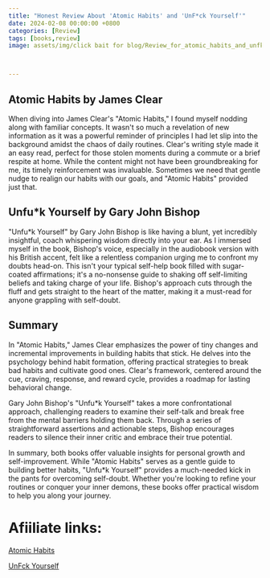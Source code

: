 ```yaml
---
title: "Honest Review About 'Atomic Habits' and 'UnF*ck Yourself'"
date: 2024-02-08 00:00:00 +0800
categories: [Review]
tags: [books,review]
image: assets/img/click bait for blog/Review_for_atomic_habits_and_unfkusrlf.png



---
```


## Atomic Habits by James Clear

When diving into James Clear's "Atomic Habits," I found myself nodding along with familiar concepts. It wasn't so much a revelation of new information as it was a powerful reminder of principles I had let slip into the background amidst the chaos of daily routines. Clear's writing style made it an easy read, perfect for those stolen moments during a commute or a brief respite at home. While the content might not have been groundbreaking for me, its timely reinforcement was invaluable. Sometimes we need that gentle nudge to realign our habits with our goals, and "Atomic Habits" provided just that.

## Unfu*k Yourself by Gary John Bishop

"Unfu*k Yourself" by Gary John Bishop is like having a blunt, yet incredibly insightful, coach whispering wisdom directly into your ear. As I immersed myself in the book, Bishop's voice, especially in the audiobook version with his British accent, felt like a relentless companion urging me to confront my doubts head-on. This isn't your typical self-help book filled with sugar-coated affirmations; it's a no-nonsense guide to shaking off self-limiting beliefs and taking charge of your life. Bishop's approach cuts through the fluff and gets straight to the heart of the matter, making it a must-read for anyone grappling with self-doubt.

## Summary
In "Atomic Habits," James Clear emphasizes the power of tiny changes and incremental improvements in building habits that stick. He delves into the psychology behind habit formation, offering practical strategies to break bad habits and cultivate good ones. Clear's framework, centered around the cue, craving, response, and reward cycle, provides a roadmap for lasting behavioral change.

Gary John Bishop's "Unfu*k Yourself" takes a more confrontational approach, challenging readers to examine their self-talk and break free from the mental barriers holding them back. Through a series of straightforward assertions and actionable steps, Bishop encourages readers to silence their inner critic and embrace their true potential.

In summary, both books offer valuable insights for personal growth and self-improvement. While "Atomic Habits" serves as a gentle guide to building better habits, "Unfu*k Yourself" provides a much-needed kick in the pants for overcoming self-doubt. Whether you're looking to refine your routines or conquer your inner demons, these books offer practical wisdom to help you along your journey.

# Afiiliate links:

<a target="_blank" href="https://www.amazon.com/Atomic-Habits-James-Clear-audiobook/dp/B07J1PMF1H/ref=sr_1_1?crid=2FG71G7B8NEZA&amp;keywords=atomic+habits&amp;qid=1707398181&amp;sprefix=Atomic%252Caps%252C302&amp;sr=8-1&_encoding=UTF8&tag=dorgez06-20&linkCode=ur2&linkId=afb0ab4b0d1397774b58ca4c56e1ddab&camp=1789&creative=9325">Atomic Habits</a>

<a target="_blank" href="https://www.amazon.com/Unfu-Yourself-Your-Head-into/dp/0062803832/ref=tmm_hrd_swatch_0?_encoding=UTF8&amp;qid=1707398374&amp;sr=8-1&_encoding=UTF8&tag=dorgez06-20&linkCode=ur2&linkId=4ed6988114e219108b7d2417b0ab45df&camp=1789&creative=9325">UnFck Yourself</a>
